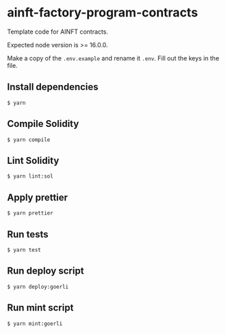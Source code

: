 # ainft-factory-program-contracts

Template code for AINFT contracts.

Expected node version is >= 16.0.0.

Make a copy of the `.env.example` and rename it `.env`. Fill out the keys in the file.

## Install dependencies

```shell
$ yarn
```

## Compile Solidity

```shell
$ yarn compile
```

## Lint Solidity

```shell
$ yarn lint:sol
```

## Apply prettier

```shell
$ yarn prettier
```

## Run tests

```shell
$ yarn test
```

## Run deploy script

```shell
$ yarn deploy:goerli
```

## Run mint script

```shell
$ yarn mint:goerli
```
